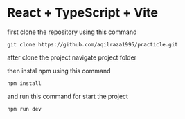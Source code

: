# React + TypeScript + Vite

first clone the repository using this command

`git clone https://github.com/aqilraza1995/practicle.git`

after clone the project navigate project folder 

then instal npm using this command

`npm install`

and run this command for start the project

`npm run dev`